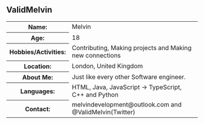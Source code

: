 ## ValidMelvin
<table style="width: 100%"> 

<tr> 
  <th>Name: </th>
  <td>Melvin</td>
</tr>

<tr> 
  <th>Age: </th>
  <td>18</td>
</tr>
<!-------------------------> 
<tr> 
  <th>Hobbies/Activities: </th>
  <td>Contributing, Making projects and Making new connections</td>
</tr>
<!-------------------------> 
<tr> 
  <th>Location: </th>
  <td>London, United Kingdom</td>
</tr>
<!-------------------------> 
<tr> 
  <th>About Me: </th>
  <td>Just like every other Software engineer.</td>
</tr>
<!-------------------------> 
<tr> 
  <th>Languages: </th>
  <td>HTML, Java, JavaScript -> TypeScript, C++ and Python</td>
</tr>
<!-------------------------> 
<tr> 
  <th>Contact: </th>
  <td>melvindevelopment@outlook.com and @ValidMelvin(Twitter)</td>
</tr>

</table>
